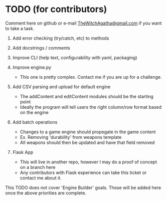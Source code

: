 TODO (for contributors)
=======================

Comment here on github or e-mail TheWitchAgatha@gmail.com if you want to take a task.	

1. Add error checking (try/catch, etc) to methods

2. Add docstrings / comments

3. Improve CLI (help text, configurability with yaml, packaging)

4. Improve engine.py
	- This one is pretty complex. Contact me if you are up for a challenge.

5. Add CSV parsing and upload for default engine
	- The addContent and editContent modules should be the starting point
	- Ideally the program will tell users the right column/row format based on the engine

6. Add batch operations
	- Changes to a game engine should propegate in the game content
	- Ex. Removing 'durability' from weapons template
	- All weapons should then be updated and have that field removed

7. Flask App
	- This will live in another repo, however I may do a proof of concept on a branch here
	- Any contributors with Flask experience can take this ticket or contact me about it.

This TODO does not cover 'Engine Builder' goals. Those will be added here once the above priorities are complete.
